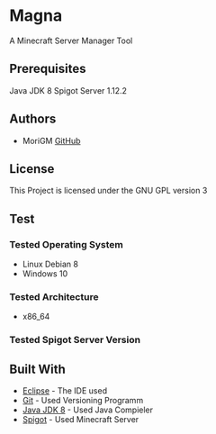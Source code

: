 # Magna

A Minecraft Server Manager Tool

## Prerequisites

Java JDK 8
Spigot Server 1.12.2

## Authors

* MoriGM [GitHub](https://github.com/MoriGM)

## License

This Project is licensed under the GNU GPL version 3

## Test

### Tested Operating System

* Linux Debian 8
* Windows 10

### Tested Architecture

* x86_64

### Tested Spigot Server Version

## Built With

* [Eclipse](https://www.eclipse.org) - The IDE used
* [Git](https://git-scm.com) - Used Versioning Programm
* [Java JDK 8](http://www.oracle.com/technetwork/java/javase/downloads/jdk8-downloads-2133151.html) - Used Java Compieler
* [Spigot](https://www.spigotmc.org) - Used Minecraft Server
